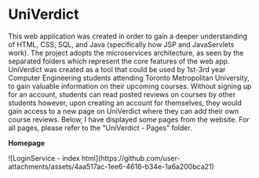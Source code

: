 # UniVerdict
This web application was created in order to gain a deeper understanding of HTML, CSS, SQL, and Java (specifically how JSP and JavaServlets work). The project adopts the microservices architecture, as seen by the separated folders which represent the core features of the web app. UniVerdict was created as a tool that could be used by 1st-3rd year Computer Engineering students attending Toronto Metropolitan University, to gain valuable information on their upcoming courses. Without signing up for an account, students can read posted reviews on courses by other students however, upon creating an account for themselves, they would gain access to a new page on UniVerdict where they can add their own course reviews. Below, I have displayed some pages from the website. For all pages, please refer to the "UniVerdict - Pages" folder.

<p align="left-center"> <b>Homepage</b> </p>
![LoginService - index html](https://github.com/user-attachments/assets/4aa517ac-1ee6-4616-b34e-1a6a200bca21)
